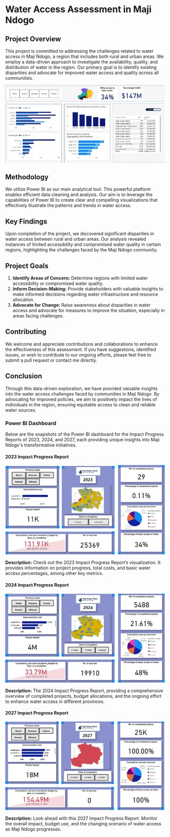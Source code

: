 # Water Access Assessment in Maji Ndogo

## Project Overview

This project is committed to addressing the challenges related to water access in Maji Ndogo, a region that includes both rural and urban areas. We employ a data-driven approach to investigate the availability, quality, and distribution of water in the region. Our primary goal is to identify existing disparities and advocate for improved water access and quality across all communities.

![Overview](https://raw.githubusercontent.com/James-Muguro/MajiNdogo-WaterForAll/main/dashboard/Overview.jpg)

## Methodology

We utilize Power BI as our main analytical tool. This powerful platform enables efficient data cleaning and analysis. Our aim is to leverage the capabilities of Power BI to create clear and compelling visualizations that effectively illustrate the patterns and trends in water access.

## Key Findings

Upon completion of the project, we discovered significant disparities in water access between rural and urban areas. Our analysis revealed instances of limited accessibility and compromised water quality in certain regions, highlighting the challenges faced by the Maji Ndogo community.

## Project Goals

1. **Identify Areas of Concern:** Determine regions with limited water accessibility or compromised water quality.
2. **Inform Decision-Making:** Provide stakeholders with valuable insights to make informed decisions regarding water infrastructure and resource allocation.
3. **Advocate for Change:** Raise awareness about disparities in water access and advocate for measures to improve the situation, especially in areas facing challenges.

## Contributing

We welcome and appreciate contributions and collaborations to enhance the effectiveness of this assessment. If you have suggestions, identified issues, or wish to contribute to our ongoing efforts, please feel free to submit a pull request or contact me directly.

## Conclusion

Through this data-driven exploration, we have provided valuable insights into the water access challenges faced by communities in Maji Ndogo. By advocating for improved policies, we aim to positively impact the lives of individuals in the region, ensuring equitable access to clean and reliable water sources.

### Power BI Dashboard

Below are the snapshots of the Power BI dashboard for the Impact Progress Reports of 2023, 2024, and 2027, each providing unique insights into Maji Ndogo's transformative initiatives.

#### 2023 Impact Progress Report

![2023 Dashboard](https://raw.githubusercontent.com/James-Muguro/MajiNdogo-WaterForAll/main/dashboard/2023.dashboard.jpg)

**Description:** Check out the 2023 Impact Progress Report’s visualization. It provides information on project progress, total costs, and basic water access percentages, among other key metrics.

#### 2024 Impact Progress Report

![2024 Dashboard](https://raw.githubusercontent.com/James-Muguro/MajiNdogo-WaterForAll/main/dashboard/2024.dashboard.jpg)

**Description:** The 2024 Impact Progress Report, providing a comprehensive overview of completed projects, budget allocations, and the ongoing effort to enhance water access in different provinces.

#### 2027 Impact Progress Report

![2027 Dashboard](https://raw.githubusercontent.com/James-Muguro/MajiNdogo-WaterForAll/main/dashboard/2027.dashboard.jpg)

**Description:** Look ahead with this 2027 Impact Progress Report. Monitor the overall impact, budget use, and the changing scenario of water access as Maji Ndogo progresses.
